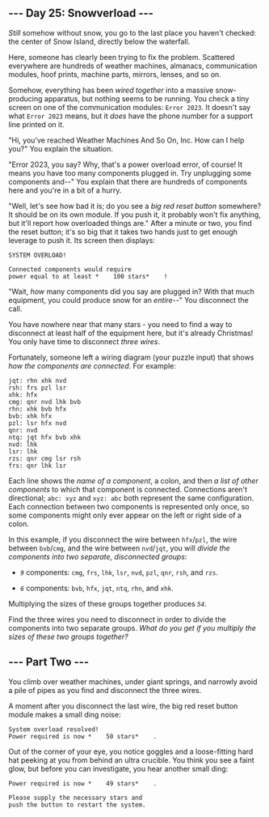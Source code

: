 ## --- Day 25: Snowverload --- ##

*Still* somehow without snow, you go to the last place you haven't
checked: the center of Snow Island, directly below the waterfall.

Here, someone has clearly been trying to fix the problem. Scattered
everywhere are hundreds of weather machines, almanacs, communication
modules, hoof prints, machine parts, mirrors, lenses, and so on.

Somehow, everything has been *wired together* into a massive
snow-producing apparatus, but nothing seems to be running. You check a
tiny screen on one of the communication modules: `Error 2023`. It
doesn't say what `Error 2023` means, but it *does* have the phone
number for a support line printed on it.

"Hi, you've reached Weather Machines And So On, Inc. How can I help
you?" You explain the situation.

"Error 2023, you say? Why, that's a power overload error, of course! It
means you have too many components plugged in. Try unplugging some
components and--" You explain that there are hundreds of components
here and you're in a bit of a hurry.

"Well, let's see how bad it is; do you see a *big red reset button*
somewhere? It should be on its own module. If you push it, it probably
won't fix anything, but it'll report how overloaded things are." After
a minute or two, you find the reset button; it's so big that it takes
two hands just to get enough leverage to push it. Its screen then
displays:

    SYSTEM OVERLOAD!
    
    Connected components would require
    power equal to at least *    100 stars*    !

"Wait, *how* many components did you say are plugged in? With that much
equipment, you could produce snow for an *entire*--" You disconnect the
call.

You have nowhere near that many stars - you need to find a way to
disconnect at least half of the equipment here, but it's already
Christmas! You only have time to disconnect *three wires*.

Fortunately, someone left a wiring diagram (your puzzle input) that
shows *how the components are connected*. For example:

    jqt: rhn xhk nvd
    rsh: frs pzl lsr
    xhk: hfx
    cmg: qnr nvd lhk bvb
    rhn: xhk bvb hfx
    bvb: xhk hfx
    pzl: lsr hfx nvd
    qnr: nvd
    ntq: jqt hfx bvb xhk
    nvd: lhk
    lsr: lhk
    rzs: qnr cmg lsr rsh
    frs: qnr lhk lsr

Each line shows the *name of a component*, a colon, and then *a list of
other components* to which that component is connected. Connections
aren't directional; `abc: xyz` and `xyz: abc` both represent the same
configuration. Each connection between two components is represented
only once, so some components might only ever appear on the left or
right side of a colon.

In this example, if you disconnect the wire between `hfx`/`pzl`, the
wire between `bvb`/`cmg`, and the wire between `nvd`/`jqt`, you will *divide
the components into two separate, disconnected groups*:

  * *`9`* components: `cmg`, `frs`, `lhk`, `lsr`, `nvd`, `pzl`, `qnr`,
    `rsh`, and `rzs`.

  * *`6`* components: `bvb`, `hfx`, `jqt`, `ntq`, `rhn`, and `xhk`.

Multiplying the sizes of these groups together produces *`54`*.

Find the three wires you need to disconnect in order to divide the
components into two separate groups. *What do you get if you multiply
the sizes of these two groups together?*

## --- Part Two --- ##

You climb over weather machines, under giant springs, and narrowly
avoid a pile of pipes as you find and disconnect the three wires.

A moment after you disconnect the last wire, the big red reset button
module makes a small ding noise:

    System overload resolved!
    Power required is now *    50 stars*    .

Out of the corner of your eye, you notice goggles and a loose-fitting
hard hat peeking at you from behind an ultra crucible. You think you
see a faint glow, but before you can investigate, you hear another
small ding:

    Power required is now *    49 stars*    .
    
    Please supply the necessary stars and
    push the button to restart the system.
